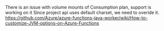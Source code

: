 There is an issue with volume mounts of Consumption plan, support is working on it
Since project api uses default charset, we need to overide it. https://github.com/Azure/azure-functions-java-worker/wiki/How-to-customize-JVM-options-on-Azure-Functions
